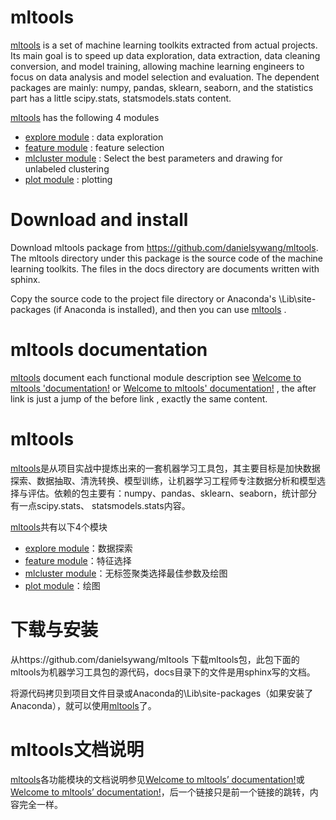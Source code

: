 # mltools

[mltools](https://danielsywang.github.io/mltools/docs/build/html/generated/modules.html) is a set of machine learning toolkits extracted from actual projects. Its main goal is to speed up data exploration, data extraction, data cleaning conversion, and model training, allowing machine learning engineers to focus on data analysis and model selection and evaluation. The dependent packages are mainly: numpy, pandas, sklearn, seaborn, and the statistics part has a little scipy.stats, statsmodels.stats content.

[mltools](https://danielsywang.github.io/mltools/docs/build/html/generated/modules.html) has the following 4 modules

- [explore module](https://danielsywang.github.io/mltools/docs/build/html/generated/explore.html) : data exploration
- [feature module](https://danielsywang.github.io/mltools/docs/build/html/generated/feature.html) : feature selection
- [mlcluster module](https://danielsywang.github.io/mltools/docs/build/html/generated/mlcluster.html) : Select the best parameters and drawing for unlabeled clustering
- [plot module](https://danielsywang.github.io/mltools/docs/build/html/generated/plot.html) : plotting

# Download and install

Download mltools package from https://github.com/danielsywang/mltools. The mltools directory under this package is the source code of the machine learning toolkits. The files in the docs directory are documents written with sphinx.

Copy the source code to the project file directory or Anaconda's \Lib\site-packages (if Anaconda is installed), and then you can use [mltools](https://danielsywang.github.io/mltools/docs/build/html/generated/modules.html) .

# mltools documentation

[mltools](https://danielsywang.github.io/mltools/docs/build/html/generated/modules.html) document each functional module description see [Welcome to mltools 'documentation!](https://danielsywang.github.io/mltools/docs/build/html/index.html#) or [Welcome to mltools' documentation!](https://danielsywang.github.io/mltools/) , the after link is just a jump of the before link , exactly the same content.



# mltools

[mltools](https://danielsywang.github.io/mltools/docs/build/html/generated/modules.html)是从项目实战中提炼出来的一套机器学习工具包，其主要目标是加快数据探索、数据抽取、清洗转换、模型训练，让机器学习工程师专注数据分析和模型选择与评估。依赖的包主要有：numpy、pandas、sklearn、seaborn，统计部分有一点scipy.stats、 statsmodels.stats内容。

[mltools](https://danielsywang.github.io/mltools/docs/build/html/generated/modules.html)共有以下4个模块

  - [explore module](https://danielsywang.github.io/mltools/docs/build/html/generated/explore.html)：数据探索
  - [feature module](https://danielsywang.github.io/mltools/docs/build/html/generated/feature.html)：特征选择
  - [mlcluster module](https://danielsywang.github.io/mltools/docs/build/html/generated/mlcluster.html)：无标签聚类选择最佳参数及绘图
  - [plot module](https://danielsywang.github.io/mltools/docs/build/html/generated/plot.html)：绘图

#   下载与安装

从https://github.com/danielsywang/mltools 下载mltools包，此包下面的mltools为机器学习工具包的源代码，docs目录下的文件是用sphinx写的文档。

将源代码拷贝到项目文件目录或Anaconda的\Lib\site-packages（如果安装了Anaconda），就可以使用[mltools](https://danielsywang.github.io/mltools/docs/build/html/generated/modules.html)了。

# mltools文档说明

[mltools](https://danielsywang.github.io/mltools/docs/build/html/generated/modules.html)各功能模块的文档说明参见[Welcome to mltools’ documentation!](https://danielsywang.github.io/mltools/docs/build/html/index.html#)或[Welcome to mltools’ documentation!](https://danielsywang.github.io/mltools/)，后一个链接只是前一个链接的跳转，内容完全一样。





